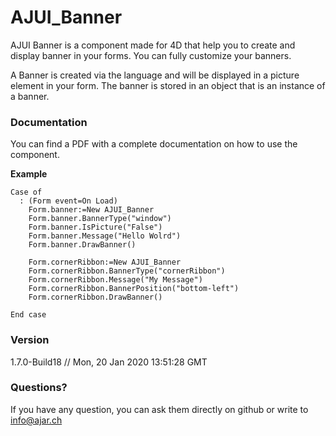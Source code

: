 # AJUI_Banner

AJUI Banner is a component made for 4D that help you to create and display banner in your forms. You can fully customize your banners.

A Banner is created via the language and will be displayed in a picture element in your form. The banner is stored in an object that is an instance of a banner.

### Documentation

You can find a PDF with a complete documentation on how to use the component.

**Example**

    Case of
      : (Form event=On Load)
        Form.banner:=New AJUI_Banner
        Form.banner.BannerType("window")
        Form.banner.IsPicture("False")
        Form.banner.Message("Hello Wolrd")
        Form.banner.DrawBanner()

        Form.cornerRibbon:=New AJUI_Banner
        Form.cornerRibbon.BannerType("cornerRibbon")
        Form.cornerRibbon.Message("My Message")
        Form.cornerRibbon.BannerPosition("bottom-left")
        Form.cornerRibbon.DrawBanner()

    End case

### Version

1.7.0-Build18  // Mon, 20 Jan 2020 13:51:28 GMT

### Questions?

If you have any question, you can ask them directly on github or write to info@ajar.ch
